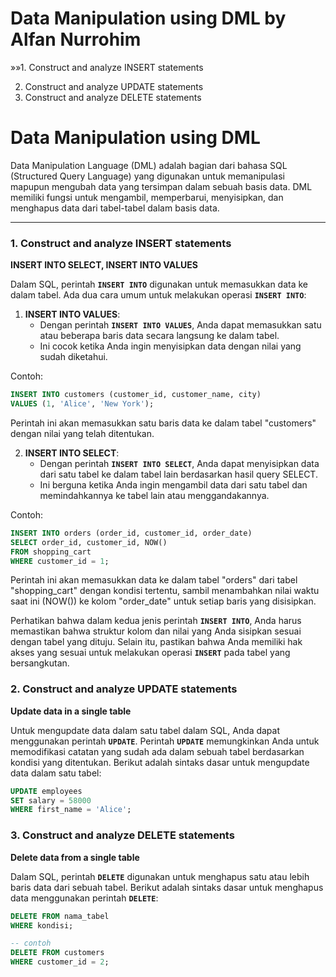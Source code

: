 # Data Manipulation using DML by Alfan Nurrohim

<aside>
»»1. Construct and analyze INSERT statements
    
2. Construct and analyze UPDATE statements
3. Construct and analyze DELETE statements

</aside>

# Data Manipulation using DML

Data Manipulation Language (DML) adalah bagian dari bahasa SQL (Structured Query Language) yang digunakan untuk memanipulasi mapupun mengubah data yang tersimpan dalam sebuah basis data. DML memiliki fungsi untuk mengambil, memperbarui, menyisipkan, dan menghapus data dari tabel-tabel dalam basis data.

---

### 1. Construct and analyze INSERT statements

**INSERT INTO SELECT, INSERT INTO VALUES**

Dalam SQL, perintah **`INSERT INTO`** digunakan untuk memasukkan data ke dalam tabel. Ada dua cara umum untuk melakukan operasi **`INSERT INTO`**:

1. **INSERT INTO VALUES**:
    - Dengan perintah **`INSERT INTO VALUES`**, Anda dapat memasukkan satu atau beberapa baris data secara langsung ke dalam tabel.
    - Ini cocok ketika Anda ingin menyisipkan data dengan nilai yang sudah diketahui.

Contoh:

```sql
INSERT INTO customers (customer_id, customer_name, city)
VALUES (1, 'Alice', 'New York');
```

Perintah ini akan memasukkan satu baris data ke dalam tabel "customers" dengan nilai yang telah ditentukan.

2. **INSERT INTO SELECT**:
    - Dengan perintah **`INSERT INTO SELECT`**, Anda dapat menyisipkan data dari satu tabel ke dalam tabel lain berdasarkan hasil query SELECT.
    - Ini berguna ketika Anda ingin mengambil data dari satu tabel dan memindahkannya ke tabel lain atau menggandakannya.

Contoh:

```sql
INSERT INTO orders (order_id, customer_id, order_date)
SELECT order_id, customer_id, NOW()
FROM shopping_cart
WHERE customer_id = 1;
```

Perintah ini akan memasukkan data ke dalam tabel "orders" dari tabel "shopping_cart" dengan kondisi tertentu, sambil menambahkan nilai waktu saat ini (NOW()) ke kolom "order_date" untuk setiap baris yang disisipkan.

Perhatikan bahwa dalam kedua jenis perintah **`INSERT INTO`**, Anda harus memastikan bahwa struktur kolom dan nilai yang Anda sisipkan sesuai dengan tabel yang dituju. Selain itu, pastikan bahwa Anda memiliki hak akses yang sesuai untuk melakukan operasi **`INSERT`** pada tabel yang bersangkutan.

### 2. Construct and analyze UPDATE statements

**Update data in a single table**

Untuk mengupdate data dalam satu tabel dalam SQL, Anda dapat menggunakan perintah **`UPDATE`**. Perintah **`UPDATE`** memungkinkan Anda untuk memodifikasi catatan yang sudah ada dalam sebuah tabel berdasarkan kondisi yang ditentukan. Berikut adalah sintaks dasar untuk mengupdate data dalam satu tabel:

```sql
UPDATE employees
SET salary = 58000
WHERE first_name = 'Alice';
```

### 3. Construct and analyze DELETE statements

**Delete data from a single table**

Dalam SQL, perintah **`DELETE`** digunakan untuk menghapus satu atau lebih baris data dari sebuah tabel. Berikut adalah sintaks dasar untuk menghapus data menggunakan perintah **`DELETE`**:

```sql
DELETE FROM nama_tabel
WHERE kondisi;

-- contoh
DELETE FROM customers
WHERE customer_id = 2;
```
